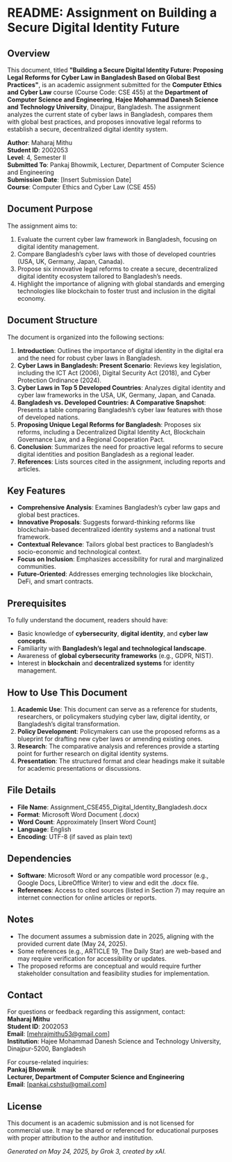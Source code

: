 # README: Assignment on Building a Secure Digital Identity Future

## Overview
This document, titled **"Building a Secure Digital Identity Future: Proposing Legal Reforms for Cyber Law in Bangladesh Based on Global Best Practices"**, is an academic assignment submitted for the **Computer Ethics and Cyber Law** course (Course Code: CSE 455) at the **Department of Computer Science and Engineering**, **Hajee Mohammad Danesh Science and Technology University**, Dinajpur, Bangladesh. The assignment analyzes the current state of cyber laws in Bangladesh, compares them with global best practices, and proposes innovative legal reforms to establish a secure, decentralized digital identity system.

**Author**: Maharaj Mithu  
**Student ID**: 2002053  
**Level**: 4, Semester II  
**Submitted To**: Pankaj Bhowmik, Lecturer, Department of Computer Science and Engineering  
**Submission Date**: [Insert Submission Date]  
**Course**: Computer Ethics and Cyber Law (CSE 455)  

## Document Purpose
The assignment aims to:
1. Evaluate the current cyber law framework in Bangladesh, focusing on digital identity management.
2. Compare Bangladesh’s cyber laws with those of developed countries (USA, UK, Germany, Japan, Canada).
3. Propose six innovative legal reforms to create a secure, decentralized digital identity ecosystem tailored to Bangladesh’s needs.
4. Highlight the importance of aligning with global standards and emerging technologies like blockchain to foster trust and inclusion in the digital economy.

## Document Structure
The document is organized into the following sections:
1. **Introduction**: Outlines the importance of digital identity in the digital era and the need for robust cyber laws in Bangladesh.
2. **Cyber Laws in Bangladesh: Present Scenario**: Reviews key legislation, including the ICT Act (2006), Digital Security Act (2018), and Cyber Protection Ordinance (2024).
3. **Cyber Laws in Top 5 Developed Countries**: Analyzes digital identity and cyber law frameworks in the USA, UK, Germany, Japan, and Canada.
4. **Bangladesh vs. Developed Countries: A Comparative Snapshot**: Presents a table comparing Bangladesh’s cyber law features with those of developed nations.
5. **Proposing Unique Legal Reforms for Bangladesh**: Proposes six reforms, including a Decentralized Digital Identity Act, Blockchain Governance Law, and a Regional Cooperation Pact.
6. **Conclusion**: Summarizes the need for proactive legal reforms to secure digital identities and position Bangladesh as a regional leader.
7. **References**: Lists sources cited in the assignment, including reports and articles.

## Key Features
- **Comprehensive Analysis**: Examines Bangladesh’s cyber law gaps and global best practices.
- **Innovative Proposals**: Suggests forward-thinking reforms like blockchain-based decentralized identity systems and a national trust framework.
- **Contextual Relevance**: Tailors global best practices to Bangladesh’s socio-economic and technological context.
- **Focus on Inclusion**: Emphasizes accessibility for rural and marginalized communities.
- **Future-Oriented**: Addresses emerging technologies like blockchain, DeFi, and smart contracts.

## Prerequisites
To fully understand the document, readers should have:
- Basic knowledge of **cybersecurity**, **digital identity**, and **cyber law concepts**.
- Familiarity with **Bangladesh’s legal and technological landscape**.
- Awareness of **global cybersecurity frameworks** (e.g., GDPR, NIST).
- Interest in **blockchain** and **decentralized systems** for identity management.

## How to Use This Document
1. **Academic Use**: This document can serve as a reference for students, researchers, or policymakers studying cyber law, digital identity, or Bangladesh’s digital transformation.
2. **Policy Development**: Policymakers can use the proposed reforms as a blueprint for drafting new cyber laws or amending existing ones.
3. **Research**: The comparative analysis and references provide a starting point for further research on digital identity systems.
4. **Presentation**: The structured format and clear headings make it suitable for academic presentations or discussions.

## File Details
- **File Name**: Assignment_CSE455_Digital_Identity_Bangladesh.docx
- **Format**: Microsoft Word Document (.docx)
- **Word Count**: Approximately [Insert Word Count]
- **Language**: English
- **Encoding**: UTF-8 (if saved as plain text)

## Dependencies
- **Software**: Microsoft Word or any compatible word processor (e.g., Google Docs, LibreOffice Writer) to view and edit the .docx file.
- **References**: Access to cited sources (listed in Section 7) may require an internet connection for online articles or reports.

## Notes
- The document assumes a submission date in 2025, aligning with the provided current date (May 24, 2025).
- Some references (e.g., ARTICLE 19, The Daily Star) are web-based and may require verification for accessibility or updates.
- The proposed reforms are conceptual and would require further stakeholder consultation and feasibility studies for implementation.

## Contact
For questions or feedback regarding this assignment, contact:  
**Maharaj Mithu**  
**Student ID**: 2002053  
**Email**: [mehrajmithu53@gmail.com]  
**Institution**: Hajee Mohammad Danesh Science and Technology University, Dinajpur-5200, Bangladesh  

For course-related inquiries:  
**Pankaj Bhowmik**  
**Lecturer, Department of Computer Science and Engineering**  
**Email**: [pankaj.cshstu@gmail.com]

## License
This document is an academic submission and is not licensed for commercial use. It may be shared or referenced for educational purposes with proper attribution to the author and institution.

*Generated on May 24, 2025, by Grok 3, created by xAI.*
